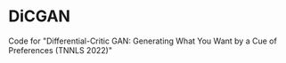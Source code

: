 # DiCGAN
Code for "Differential-Critic GAN: Generating What You Want by a Cue of Preferences (TNNLS 2022)"
